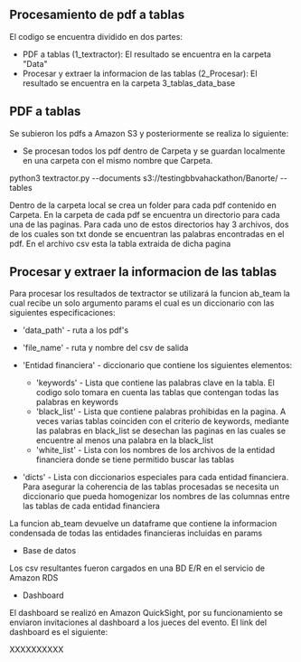 

## Procesamiento de pdf a tablas

El codigo se encuentra dividido en dos partes:
* PDF a tablas (1_textractor): El resultado se encuentra en la carpeta "Data"
* Procesar y extraer la informacion de las tablas (2_Procesar): El resultado se encuentra en la carpeta 3_tablas_data_base


## PDF a tablas  
Se subieron los pdfs a Amazon S3 y posteriormente se realiza lo siguiente:


* Se procesan todos los pdf dentro de Carpeta y se guardan localmente en una carpeta
con el mismo nombre que Carpeta.

python3 textractor.py --documents s3://testingbbvahackathon/Banorte/ --tables

Dentro de la carpeta local se crea un folder para cada pdf contenido en Carpeta.
En la carpeta de cada pdf se encuentra un directorio para cada una de las paginas.
Para cada uno de estos directorios hay 3 archivos, dos de los cuales son txt donde
se encuentran las palabras encontradas en el pdf.
En el archivo csv esta la tabla extraida de dicha pagina

## Procesar y extraer la informacion de las tablas
Para procesar los resultados de textractor se utilizará la funcion ab_team la
cual recibe un solo argumento params el cual es un diccionario con las siguientes
especificaciones:

* 'data_path' - ruta a los pdf's
* 'file_name' - ruta y nombre del csv de salida
* 'Entidad financiera' - diccionario que contiene los siguientes elementos:
    * 'keywords' - Lista que contiene las palabras clave en la tabla.
                     El codigo solo tomara en cuenta las tablas que contengan todas
                     las palabras en keywords
    * 'black_list' - Lista que contiene palabras prohibidas en la pagina.
                       A veces varias tablas coinciden con el criterio de keywords,
                       mediante las palabras en black_list se desechan las paginas
                       en las cuales se encuentre al menos una palabra en la
                       black_list
    * 'white_list' - Lista con los nombres de los archivos de la entidad financiera
                       donde se tiene permitido buscar las tablas

* 'dicts' - Lista con diccionarios especiales para cada entidad financiera.
            Para asegurar la coherencia de las tablas procesadas se necesita un
            diccionario que pueda homogenizar los nombres de las columnas entre
            las tablas de cada entidad financiera

La funcion ab_team devuelve un dataframe que contiene la informacion condensada
de todas las entidades financieras incluidas en params

* Base de datos

Los csv resultantes fueron cargados en una BD E/R en el servicio de Amazon RDS

* Dashboard

El dashboard se realizó en Amazon QuickSight, por su funcionamiento se enviaron
invitaciones al dashboard a los jueces del evento. El link del dashboard es el siguiente:

XXXXXXXXXX
